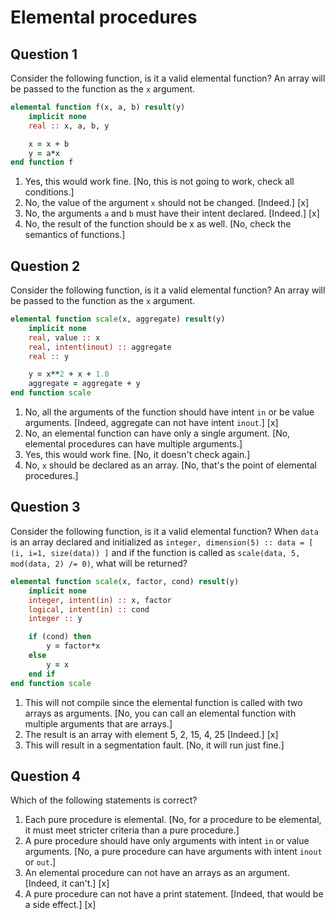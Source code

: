 # Elemental procedures

## Question 1

Consider the following function, is it a valid elemental function?  An array will be passed to the function as the `x` argument.

~~~~fortran
elemental function f(x, a, b) result(y)
    implicit none
    real :: x, a, b, y

    x = x + b
    y = a*x
end function f
~~~~
1. Yes, this would work fine. [No, this is not going to work, check all conditions.]
1. No, the value of the argument `x` should not be changed. [Indeed.] [x]
1. No, the arguments `a` and `b` must have their intent declared. [Indeed.] [x]
1. No, the result of the function should be x as well. [No, check the semantics of functions.]


## Question 2

Consider the following function, is it a valid elemental function?  An array will be passed to the function as the `x` argument.

~~~~fortran
elemental function scale(x, aggregate) result(y)
    implicit none
    real, value :: x
    real, intent(inout) :: aggregate 
    real :: y

    y = x**2 + x + 1.0
    aggregate = aggregate + y
end function scale
~~~~
1. No, all the arguments of the function should have intent `in` or be value arguments. [Indeed, aggregate can not have intent `inout`.] [x]
1. No, an elemental function can have only a single argument. [No, elemental procedures can have multiple arguments.]
1. Yes, this would work fine. [No, it doesn't check again.]
1. No, `x` should be declared as an array. [No, that's the point of elemental procedures.]


## Question 3

Consider the following function, is it a valid elemental function?  When `data` is an array declared and initialized as `integer, dimension(5) :: data = [ (i, i=1, size(data)) ]` and if the function is called as `scale(data, 5, mod(data, 2) /= 0)`, what will be returned?

~~~~fortran
elemental function scale(x, factor, cond) result(y)
    implicit none
    integer, intent(in) :: x, factor
    logical, intent(in) :: cond
    integer :: y

    if (cond) then
        y = factor*x
    else
        y = x
    end if
end function scale
~~~~
1. This will not compile since the elemental function is called with two arrays as arguments. [No, you can call an elemental function with multiple arguments that are arrays.]
1. The result is an array with element 5, 2, 15, 4, 25 [Indeed.] [x]
1. This will result in a segmentation fault. [No, it will run just fine.]


## Question 4

Which of the following statements is correct?
1. Each pure procedure is elemental. [No, for a procedure to be elemental, it must meet stricter criteria than a pure procedure.]
1. A pure procedure should have only arguments with intent `in` or value arguments. [No, a pure procedure can have arguments with intent `inout` or `out`.]
1. An elemental procedure can not have an arrays as an argument. [Indeed, it can't.] [x]
1. A pure procedure can not have a print statement. [Indeed, that would be a side effect.] [x]
